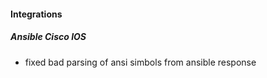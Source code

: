 
#### Integrations
##### Ansible Cisco IOS
- fixed bad parsing of ansi simbols from ansible response
